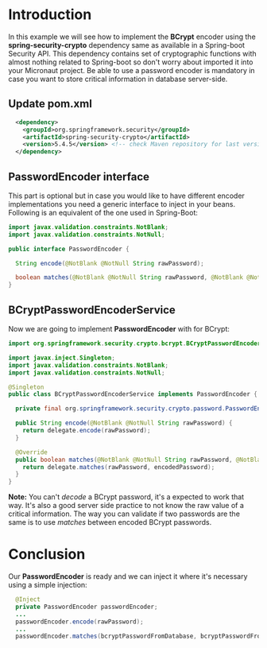 # Introduction

In this example we will see how to implement the **BCrypt** encoder using the **spring-security-crypto** dependency same as available in a Spring-boot Security API. This dependency contains set of cryptographic functions with almost nothing related to Spring-boot so don't worry about imported it into your Micronaut project. Be able to use a password encoder is mandatory in case you want to store critical information in database server-side.

## Update pom.xml

```xml
  <dependency>
    <groupId>org.springframework.security</groupId>
    <artifactId>spring-security-crypto</artifactId>
    <version>5.4.5</version> <!-- check Maven repository for last version-->
  </dependency>
```

## PasswordEncoder interface

This part is optional but in case you would like to have different encoder implementations you need a generic interface to inject in your beans. Following is an equivalent of the one used in Spring-Boot:

```java
import javax.validation.constraints.NotBlank;
import javax.validation.constraints.NotNull;

public interface PasswordEncoder {

  String encode(@NotBlank @NotNull String rawPassword);

  boolean matches(@NotBlank @NotNull String rawPassword, @NotBlank @NotNull String encodedPassword);
}
```

## BCryptPasswordEncoderService

Now we are going to implement **PasswordEncoder** with for BCrypt:

```java
import org.springframework.security.crypto.bcrypt.BCryptPasswordEncoder;

import javax.inject.Singleton;
import javax.validation.constraints.NotBlank;
import javax.validation.constraints.NotNull;

@Singleton
public class BCryptPasswordEncoderService implements PasswordEncoder {

  private final org.springframework.security.crypto.password.PasswordEncoder delegate = new BCryptPasswordEncoder();

  public String encode(@NotBlank @NotNull String rawPassword) {
    return delegate.encode(rawPassword);
  }

  @Override
  public boolean matches(@NotBlank @NotNull String rawPassword, @NotBlank @NotNull String encodedPassword) {
    return delegate.matches(rawPassword, encodedPassword);
  }
}
```

**Note:** You can't _decode_ a BCrypt password, it's a expected to work that way. It's also a good server side practice to not know the raw value of a critical information. The way you can validate if two passwords are the same is to use _matches_ between encoded BCrypt passwords.

# Conclusion

Our **PasswordEncoder** is ready and we can inject it where it's necessary using a simple injection:

```java
  @Inject
  private PasswordEncoder passwordEncoder;
  ...
  passwordEncoder.encode(rawPassword);
  ...
  passwordEncoder.matches(bcryptPasswordFromDatabase, bcryptPasswordFromRequest);
```
